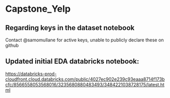# Capstone_Yelp

## Regarding keys in the dataset notebook
Contact @samomullane for active keys, unable to publicly declare these on github

## Updated initial EDA databricks notebook:
https://databricks-prod-cloudfront.cloud.databricks.com/public/4027ec902e239c93eaaa8714f173bcfc/8566558053568016/3235680880483493/3484221038728175/latest.html
